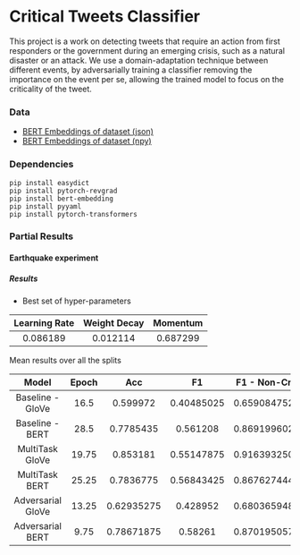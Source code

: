 # Critical Tweets Classifier

This project is a work on detecting tweets that require an action from first responders or the government during an emerging crisis, such as a natural disaster or an attack. We use a domain-adaptation technique between
different events, by adversarially training a classifier removing the importance on the event per se, allowing the trained model to focus on the criticality of the tweet.

### Data

- [BERT Embeddings of dataset (json)](https://drive.google.com/file/d/1KsenF_qhRsKk67NbSKz9ESYNqtClYngQ/view?usp=sharing)
- [BERT Embeddings of dataset (npy)](https://drive.google.com/file/d/1DqNa49IurhF7OFqMdPYC5acq-zbkGbtU/view?usp=sharing)

### Dependencies

```
pip install easydict
pip install pytorch-revgrad
pip install bert-embedding
pip install pyyaml
pip install pytorch-transformers
```

### Partial Results

#### Earthquake experiment 

##### Results

- Best set of hyper-parameters

| Learning Rate | Weight Decay | Momentum |
|:-------------:|:------------:|:--------:|
|    0.086189   |   0.012114   | 0.687299 |

Mean results over all the splits

|       Model       | Epoch |     Acc    |     F1     | F1 - Non-Crit |  F1 - Crit   |
|:-----------------:|:-----:|:----------:|:----------:|:-------------:|--------------|
|  Baseline - GloVe |  16.5 |  0.599972  | 0.40485025 | 0.6590847522  | 0.1506160809 |
|   Baseline - BERT |  28.5 |  0.7785435 |  0.561208  | 0.8691996021  | 0.2532161462 |
|   MultiTask GloVe | 19.75 |  0.853181  | 0.55147875 | 0.9163932501  | 0.186563989  |
|    MultiTask BERT | 25.25 |  0.7836775 | 0.56843425 | 0.8676274441  | 0.2692408236 |
| Adversarial GloVe | 13.25 | 0.62935275 |  0.428952  | 0.6803659487  | 0.1775382252 |
|  Adversarial BERT |  9.75 | 0.78671875 |   0.58261  | 0.8701950573  | 0.2950255033 |

